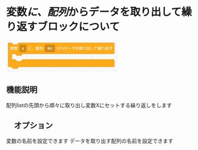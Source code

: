 # 変数*に、配列*からデータを取り出して繰り返すブロックについて

<img src="./../images/control/control_matrix.jpg" width="300">

## 機能説明
配列listの先頭から順々に取り出し変数Xにセットする繰り返しをします

## 　オプション
変数の名前を設定できます データを取り出す配列の名前を設定できます
